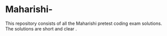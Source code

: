 # Maharishi-
This repository consists of  all  the Maharishi pretest coding exam solutions.
The solutions are short and clear .
